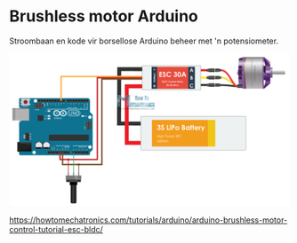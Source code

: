 # Brushless motor Arduino

Stroombaan en kode vir borsellose Arduino beheer met 'n potensiometer.



![motorBLArduinoStroom](Prente\motorBLArduinoStroom.png)

https://howtomechatronics.com/tutorials/arduino/arduino-brushless-motor-control-tutorial-esc-bldc/